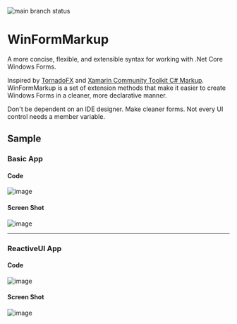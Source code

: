 ![main branch status](https://github.com/bigtlb/WinFormMarkup/actions/workflows/dotnet.yml/badge.svg)
# WinFormMarkup

A more concise, flexible, and extensible syntax for working with .Net Core Windows Forms.

Inspired by [TornadoFX][1] and [Xamarin Community Toolkit C# Markup][2].  WinFormMarkup is a set of extension methods that make it easier to create Windows Forms in a cleaner, more declarative manner.

Don't be dependent on an IDE designer.  Make cleaner forms.  Not every UI control needs a member variable.

## Sample

### Basic App

#### Code
![image](https://user-images.githubusercontent.com/7816663/121795757-bb933900-cbe1-11eb-85ef-6d45957792a3.png)

#### Screen Shot
![image](https://user-images.githubusercontent.com/7816663/121796028-e54d5f80-cbe3-11eb-8b23-dd89d5bd798c.png)

---

### ReactiveUI App

#### Code
![image](https://user-images.githubusercontent.com/7816663/121795532-b8974900-cbdf-11eb-927f-3b302f75313c.png)

#### Screen Shot
![image](https://user-images.githubusercontent.com/7816663/121795577-1b88e000-cbe0-11eb-9f1a-c1086553f441.png)

[1]: https://github.com/edvin/tornadofx
[2]: https://docs.microsoft.com/en-us/xamarin/community-toolkit/markup
